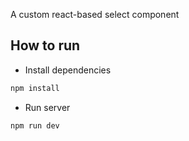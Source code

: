 A custom react-based select component 


## How to run

- Install dependencies
```bash
npm install
```

- Run server
```bash
npm run dev
```